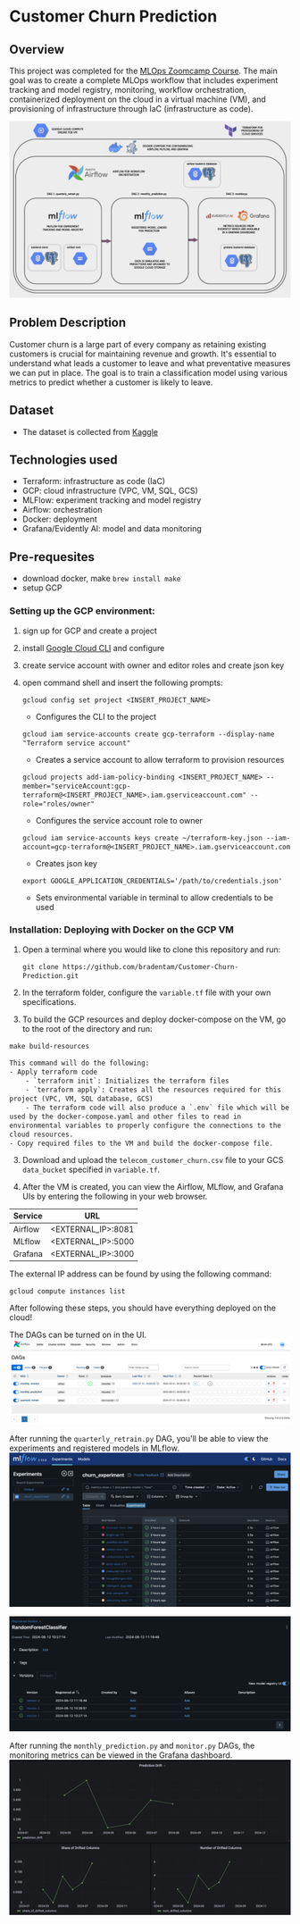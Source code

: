 # Customer Churn Prediction

## Overview

This project was completed for the [MLOps Zoomcamp Course](https://github.com/DataTalksClub/mlops-zoomcamp/tree/main). The main goal was to create a complete MLOps workflow that includes experiment tracking and model registry, monitoring, workflow orchestration, containerized deployment on the cloud in a virtual machine (VM), and provisioning of infrastructure through IaC (infrastructure as code).

![image info](./images/architecture.png)

## Problem Description

Customer churn is a large part of every company as retaining existing customers is crucial for maintaining revenue and growth. It's essential to understand what leads a customer to leave and what preventative measures we can put in place. The goal is to train a classification model using various metrics to predict whether a customer is likely to leave. 

## Dataset

- The dataset is collected from [Kaggle](https://www.kaggle.com/datasets/shilongzhuang/telecom-customer-churn-by-maven-analytics?resource=download)


## Technologies used

- Terraform: infrastructure as code (IaC)
- GCP: cloud infrastructure (VPC, VM, SQL, GCS)
- MLFlow: experiment tracking and model registry
- Airflow: orchestration
- Docker: deployment
- Grafana/Evidently AI: model and data monitoring

## Pre-requesites

- download docker, make ```brew install make```
- setup GCP

### Setting up the GCP environment:

1. sign up for GCP and create a project
2. install [Google Cloud CLI](https://cloud.google.com/sdk/docs/install-sdk) and configure
3. create service account with owner and editor roles and create json key
4. open command shell and insert the following prompts: 

    ```shell
    gcloud config set project <INSERT_PROJECT_NAME>
    ```
    - Configures the CLI to the project

  

    ```shell
    gcloud iam service-accounts create gcp-terraform --display-name "Terraform service account" 
    ```
    - Creates a service account to allow terraform to provision resources

  

    ```shell
    gcloud projects add-iam-policy-binding <INSERT_PROJECT_NAME> --member="serviceAccount:gcp-terraform@<INSERT_PROJECT_NAME>.iam.gserviceaccount.com" --role="roles/owner"
    ```
    - Configures the service account role to owner

  

    ```shell
    gcloud iam service-accounts keys create ~/terraform-key.json --iam-account=gcp-terraform@<INSERT_PROJECT_NAME>.iam.gserviceaccount.com
    ```
    - Creates json key

  

    ```shell
    export GOOGLE_APPLICATION_CREDENTIALS='/path/to/credentials.json'
    ```
    - Sets environmental variable in terminal to allow credentials to be used
 
  

### Installation: Deploying with Docker on the GCP VM

1. Open a terminal where you would like to clone this repository and run:

    ```shell
    git clone https://github.com/bradentam/Customer-Churn-Prediction.git
    ```

1. In the terraform folder, configure the `variable.tf` file with your own specifications.

2. To build the GCP resources and deploy docker-compose on the VM, go to the root of the directory and run:

```shell
make build-resources
```

    This command will do the following:
    - Apply terraform code
        - `terraform init`: Initializes the terraform files
        - `terraform apply`: Creates all the resources required for this project (VPC, VM, SQL database, GCS)
        - The terraform code will also produce a `.env` file which will be used by the docker-compose.yaml and other files to read in environmental variables to properly configure the connections to the cloud resources.
    - Copy required files to the VM and build the docker-compose file.

3. Download and upload the `telecom_customer_churn.csv` file to your GCS `data_bucket` specified in `variable.tf`.

4. After the VM is created, you can view the Airflow, MLflow, and Grafana UIs by entering the following in your web browser.  

| Service | URL                | 
|---------|--------------------|
| Airflow | <EXTERNAL_IP>:8081 | 
| MLflow  | <EXTERNAL_IP>:5000 | 
| Grafana | <EXTERNAL_IP>:3000 | 

The external IP address can be found by using the following command:
```shell
gcloud compute instances list
```

After following these steps, you should have everything deployed on the cloud!

The DAGs can be turned on in the UI.
![image info](./images/airflow.png)

After running the `quarterly_retrain.py` DAG, you'll be able to view the experiments and registered models in MLflow.
![image info](./images/mlflow_experiments.png)  

![image info](./images/mlflow_registry.png)

After running the `monthly_prediction.py` and `monitor.py` DAGs, the monitoring metrics can be viewed in the Grafana dashboard.
![image info](./images/grafana.png)
